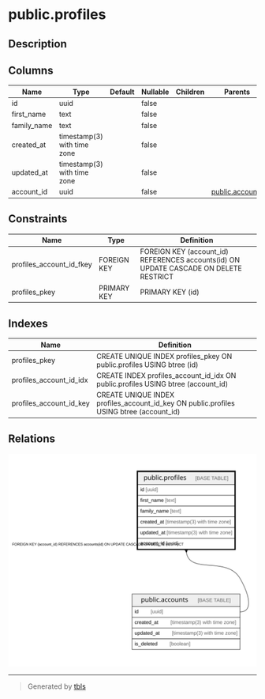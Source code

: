 # public.profiles

## Description

## Columns

| Name | Type | Default | Nullable | Children | Parents | Comment |
| ---- | ---- | ------- | -------- | -------- | ------- | ------- |
| id | uuid |  | false |  |  |  |
| first_name | text |  | false |  |  |  |
| family_name | text |  | false |  |  |  |
| created_at | timestamp(3) with time zone |  | false |  |  |  |
| updated_at | timestamp(3) with time zone |  | false |  |  |  |
| account_id | uuid |  | false |  | [public.accounts](public.accounts.md) |  |

## Constraints

| Name | Type | Definition |
| ---- | ---- | ---------- |
| profiles_account_id_fkey | FOREIGN KEY | FOREIGN KEY (account_id) REFERENCES accounts(id) ON UPDATE CASCADE ON DELETE RESTRICT |
| profiles_pkey | PRIMARY KEY | PRIMARY KEY (id) |

## Indexes

| Name | Definition |
| ---- | ---------- |
| profiles_pkey | CREATE UNIQUE INDEX profiles_pkey ON public.profiles USING btree (id) |
| profiles_account_id_idx | CREATE INDEX profiles_account_id_idx ON public.profiles USING btree (account_id) |
| profiles_account_id_key | CREATE UNIQUE INDEX profiles_account_id_key ON public.profiles USING btree (account_id) |

## Relations

![er](public.profiles.svg)

---

> Generated by [tbls](https://github.com/k1LoW/tbls)
